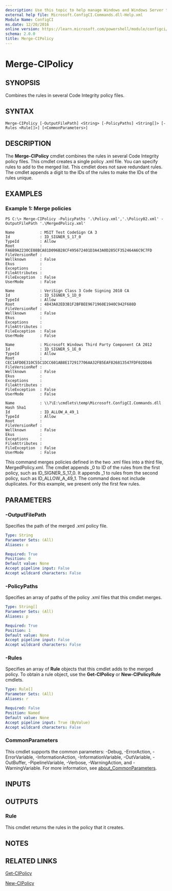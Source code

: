 ```yaml
---
description: Use this topic to help manage Windows and Windows Server technologies with Windows PowerShell.
external help file: Microsoft.ConfigCI.Commands.dll-Help.xml
Module Name: ConfigCI
ms.date: 12/20/2016
online version: https://learn.microsoft.com/powershell/module/configci/merge-cipolicy?view=windowsserver2019-ps&wt.mc_id=ps-gethelp
schema: 2.0.0
title: Merge-CIPolicy
---
```


# Merge-CIPolicy

## SYNOPSIS
Combines the rules in several Code Integrity policy files.

## SYNTAX

```
Merge-CIPolicy [-OutputFilePath] <String> [-PolicyPaths] <String[]> [-Rules <Rule[]>] [<CommonParameters>]
```

## DESCRIPTION
The **Merge-CIPolicy** cmdlet combines the rules in several Code Integrity policy files.
This cmdlet creates a single policy .xml file.
You can specify rules to add to the merged list.
This cmdlet does not save redundant rules.
The cmdlet appends a digit to the IDs of the rules to make the IDs of the rules unique.

## EXAMPLES

### Example 1: Merge policies
```
PS C:\> Merge-CIPolicy -PolicyPaths '.\Policy.xml','.\Policy02.xml' -OutputFilePath '.\MergedPolicy.xml'

Name           : MSIT Test CodeSign CA 3
Id             : ID_SIGNER_S_17_0
TypeId         : Allow
Root           : FA6B9A2230CE08BCA81D096B28CF495672401D3A43A0D285CF352464A6C9C7FD
FileVersionRef : 
Wellknown      : False
Ekus           : 
Exceptions     : 
FileAttributes : 
FileException  : False
UserMode       : False

Name           : VeriSign Class 3 Code Signing 2010 CA
Id             : ID_SIGNER_S_1D_0
TypeId         : Allow
Root           : 4843A82ED3B1F2BFBEE9671960E1940C942F688D
FileVersionRef : 
Wellknown      : False
Ekus           : 
Exceptions     : 
FileAttributes : 
FileException  : False
UserMode       : False

Name           : Microsoft Windows Third Party Component CA 2012
Id             : ID_SIGNER_S_1E_0
TypeId         : Allow
Root           : CEC1AFD0E310C55C1DCC601AB8E172917706AA32FB5EAF826813547FDF02DD46
FileVersionRef : 
Wellknown      : False
Ekus           : 
Exceptions     : 
FileAttributes : 
FileException  : False
UserMode       : False

Name           : \\?\E:\cmdlets\temp\Microsoft.ConfigCI.Commands.dll Hash Sha1
Id             : ID_ALLOW_A_49_1
TypeId         : Allow
Root           : 
FileVersionRef : 
Wellknown      : False
Ekus           : 
Exceptions     : 
FileAttributes : 
FileException  : False
UserMode       : False
```

This command merges policies defined in the two .xml files into a third file, MergedPolicy.xml.
The cmdlet appends _0 to ID of the rules from the first policy, such as ID_SIGNER_S_17_0.
It appends _1 to rules from the second policy, such as ID_ALLOW_A_49_1.
The command does not include duplicates.
For this example, we present only the first few rules.

## PARAMETERS

### -OutputFilePath
Specifies the path of the merged .xml policy file.

```yaml
Type: String
Parameter Sets: (All)
Aliases: o

Required: True
Position: 0
Default value: None
Accept pipeline input: False
Accept wildcard characters: False
```

### -PolicyPaths
Specifies an array of paths of the policy .xml files that this cmdlet merges.

```yaml
Type: String[]
Parameter Sets: (All)
Aliases: p

Required: True
Position: 1
Default value: None
Accept pipeline input: False
Accept wildcard characters: False
```

### -Rules
Specifies an array of **Rule** objects that this cmdlet adds to the merged policy.
To obtain a rule object, use the **Get-CIPolicy** or **New-CIPolicyRule** cmdlets.

```yaml
Type: Rule[]
Parameter Sets: (All)
Aliases: r

Required: False
Position: Named
Default value: None
Accept pipeline input: True (ByValue)
Accept wildcard characters: False
```

### CommonParameters
This cmdlet supports the common parameters: -Debug, -ErrorAction, -ErrorVariable, -InformationAction, -InformationVariable, -OutVariable, -OutBuffer, -PipelineVariable, -Verbose, -WarningAction, and -WarningVariable. For more information, see [about_CommonParameters](https://go.microsoft.com/fwlink/?LinkID=113216).

## INPUTS

## OUTPUTS

### Rule
This cmdlet returns the rules in the policy that it creates.

## NOTES

## RELATED LINKS

[Get-CIPolicy](./Get-CIPolicy.md)

[New-CIPolicy](./New-CIPolicy.md)

